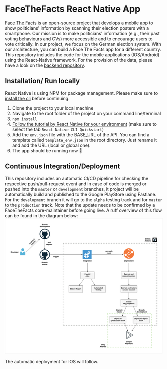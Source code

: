 # FaceTheFacts React Native App

[Face The Facts](https://facethefacts.app/) is an open-source project that develops a mobile app to show politicians' information by scanning their election posters with a smartphone. Our mission is to make politicians' information (e.g., their past voting behaviours and CVs) more accessible and to encourage users to vote critically.
In our project, we focus on the German election system. With our architecture, you can build a Face The Facts app for a different country.
This repository includes the code for the mobile applications (IOS/Android) using the React-Native framework. For the provision of the data, please have a look on the [backend repository](https://github.com/FaceTheFacts/backend).

## Installation/ Run locally

React Native is using NPM for package management. Please make sure to [install the cli](https://docs.npmjs.com/about-npm-versions) before continuing.

1. Clone the project to your local machine
2. Navigate to the root folder of the project on your command line/terminal
3. `npm install`
4. [Follow the tutorial by React Native for your environment](https://reactnative.dev/docs/0.65/environment-setup) (make sure to select the tab `React Native CLI Quickstart`)
5. Add the `env.json` file with the BASE_URL of the API. You can find a template called `template_env.json` in the root directory. Just rename it and add the URL (local or global one).
6. The app should be running now 🎉

## Continuous Integration/Deployment
This repository includes an automatic CI/CD pipeline for checking the respective push/pull-request event and in case of code is merged or pushed into the `master` or `development` branches, it project will be automatically build and published to the Google PlayStore using Fastlane. For the `development` branch it will go to the `alpha` testing track and for `master` to the `production` track. Note that the update needs to be confirmed by a FaceTheFacts core-maintainer before going live. A ruff overview of this flow can be found in the diagram below:
![CI/CD Flow](img/ci_cd-flow-app.png)

The automatic deployment for IOS will follow.

